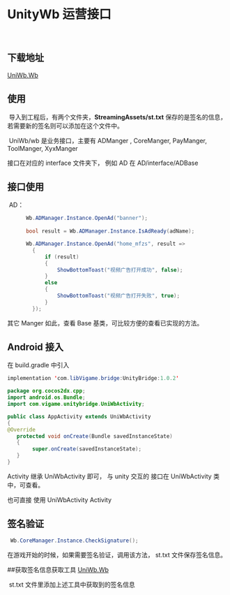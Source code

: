 # UnityWb 运营接口 

​	

## 下载地址

[UniWb.Wb](http://gui.vigame.cn/UniWb/wb/UniWb.Wb.unitypackage)



## 使用

​	导入到工程后，有两个文件夹，**StreamingAssets/st.txt**  保存的是签名的信息，若需要新的签名则可以添加在这个文件中。

​	UniWb/wb 是业务接口，主要有 ADManger , CoreManger, PayManger, ToolManger, XyxManger 

接口在对应的 interface 文件夹下， 例如 AD 在 AD/interface/ADBase



## 接口使用

​	AD：

```c#
      Wb.ADManager.Instance.OpenAd("banner");
     
      bool result = Wb.ADManager.Instance.IsAdReady(adName);

      Wb.ADManager.Instance.OpenAd("home_mfzs", result =>
        {
            if (result)
            {
                ShowBottomToast("视频广告打开成功", false);
            }
            else
            {
                ShowBottomToast("视频广告打开失败", true);
            }
        });
```


其它 Manger 如此，查看 Base 基类，可比较方便的查看已实现的方法。



## Android 接入

在  build.gradle 中引入 

```java
implementation 'com.libVigame.bridge:UnityBridge:1.0.2'
```



```java
package org.cocos2dx.cpp;
import android.os.Bundle;
import com.vigame.unitybridge.UniWbActivity;

public class AppActivity extends UniWbActivity 
{    
@Override  
   protected void onCreate(Bundle savedInstanceState) 
   {       
   		super.onCreate(savedInstanceState);  
   }
}
```



Activity 继承 UniWbActivity 即可， 与 unity 交互的 接口在 UniWbActivity 类中，可查看。

也可直接 使用 UniWbActivity   Activity 



## 签名验证

```c#
 Wb.CoreManager.Instance.CheckSignature();
```

在游戏开始的时候，如果需要签名验证，调用该方法， st.txt 文件保存签名信息。

##获取签名信息获取工具
[UniWb.Wb](http://gui.vigame.cn/signtool/获取vigame签名工具.apk)

​	 st.txt 文件里添加上述工具中获取到的签名信息

